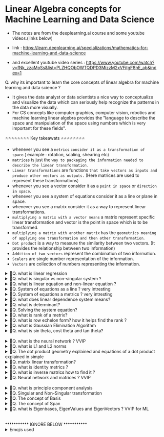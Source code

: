 # Linear Algebra concepts for Machine Learning and Data Science
- The notes are from the deeplearning.ai course and some youtube videos.(links below)
- link : https://learn.deeplearning.ai/specializations/mathematics-for-machine-learning-and-data-science

- and excellent youtube video series : https://www.youtube.com/watch?v=fNk_zzaMoSs&list=PLZHQObOWTQDPD3MizzM2xVFitgF8hE_ab&index=1

Q. why its important to learn the core concepts of linear algebra for machine learning and data science ?
- It gives the data analyst or data scientists a nice way to conceptualize and visualize the data which can seriously help recognize the patterns in the data more visually.
- For CS concepts like computer graphics, computer vision, robotics and machine learning linear algebra provides the "language to describe the space and manipulation of the space using numbers which is very important for these fields".

⭐⭐⭐⭐⭐⭐⭐⭐ Key takeawats ⭐⭐⭐⭐⭐⭐⭐⭐
- whenever you see a `metrics` `consider it as a transformation of space`.( example : rotation, scaling, shearing etc)
- `matrices` is just the `way to packaging the information needed to describe the linear transformation`.
- `Linear transformations` are functions `that take vectors as inputs and produce other vectors as outputs.` (Here matrices are used to represent these transformations)
- whenever you see a vector consider it as a `point in space` or `direction in space`.
- whenever you see a system of equations consider it as a line or plane in space.
- whenever you see a matrix consider it as a way to represent linear transformations.
- `multiplying a matrix with a vector means` a matrix represent specific linear transformation and vector is the point in space which is to be transformed.
- `multiplying a matrix with another matrix` has the `geometrics meaning of applying one transformation and then other transformation`.
- `Dot product` is a way to measure the similarity between two vectors. (It provides the relationship between two information)
- `Addition of two vectors` represent the combination of two information.
- `Scalers` are single number representation of the information.
- `Vectors` are collection of numbers representing the information.

<details>
<summary>🎯Q. what is linear regression</summary>

- Its a `supervised machine learning algorithm` which collects data with input and output and then try to learn the relationship between inputs and outputs.
- It is `used for predicting continuous values`.
- Linear algebra `is all about manipulating vectors and matrices to do powerful calculations`.
- Linear regression `is all about finding the best fitting line` through a set of points in an n-dimensional space.
- Formula of linear regression is `y = mx + b` where m is slope and b is y intercept. ( m is also sometimes called as weight and b is called as bias)
</details>

<details>
<summary>🎯Q. what is singular vs non-singular system ?</summary>

- linearly dependent = singular (vector does not add any new dimension to the span)
- linearly independent = non-singular (each vector adds a new dimension to the span)
- A `singular system` is a system of linear equations that does not have a unique solution. This happens when the equations are `linearly dependent`, meaning that one equation can be derived from another. In such cases, t`he system may have either no solutions or infinitely many solutions`.
- A `non-singular system` is a system of linear equations that has a unique solution. This occurs when the equations are `linearly independent`, meaning that no equation can be derived from another. In such cases, the `system has exactly one solution`.
- A `singular matrix`
- ![alt text](images/image.png)
- ![alt text](images/image-1.png)
- ![alt text](images/image-2.png)

</details>


<details>
<summary>🎯Q. what is linear equation and non-linear equation ?</summary>

- ![alt text](images/image-3.png)
- `linear equation` is an equation in which the highest power of the variable is 1. Example : 2x + 3y = 6
- `non-linear equation` is an equation in which the highest power of the variable is greater than 1. Example : x^2 + y^2 = 1
- `linear equations` can be represented in the form of `matrices and vectors`. Example : 2x + 3y = 6 can be represented as [2 3] [x y]^T = 6 (T here is transpose)
- `non-linear equations` cannot be represented in the form of matrices and vectors. Example : x^2 + y^2 = 1 cannot be represented as [x y]^T [x y] = 1
- `linear algebras` is all about the studying the linear equations and their properties.
- `non-linear algebras` is all about the studying the non-linear equations and their properties.   
    - `Algebra` is a branch of mathematics that uses mathematical statements to describe relationships between things that vary.
    - `Linear algebra` is a branch of algebra that studies linear equations, linear functions, and their representations through matrices and vector spaces.
    - `Non-linear algebra` is a branch of algebra that studies non-linear equations, non-linear functions, and their representations through various mathematical structures.
</details>

<details>
<summary>🎯Q. System of equations as a line ? very intresting</summary>

- ![alt text](images/image-4.png)
- ![alt text](images/image-5.png)
</details>

<details>
<summary>🎯Q. System of equations a metrics ? very intresting</summary>

- ![alt text](images/image-6.png)
</details>

<details>
<summary>🎯Q. what does linear dependence system means?</summary>

- ![alt text](images/image-7.png)
- ![alt text](images/image-8.png)
- ![alt text](images/image-9.png)  
- ![alt text](images/image-10.png) 
- ![alt text](images/image-11.png)
- ![alt text](images/image-12.png)

</details>

<details>
<summary>🎯Q. what is determinant?</summary>

- determinant is a used to `determine if a matrix is singular or non-singular`.
- If determinant is `0` then matrix is `singular` and if determinant is `non-zero` then matrix is `non-singular`.
- ![alt text](images/image-14.png)
- ![alt text](images/image-15.png)
- ![alt text](images/image-17.png)

</details>

<details>
<summary>🎯Q. Solving the system equation?</summary>

- ![alt text](images/image-18.png)
- ![alt text](images/image-20.png)

</details>

<details>
<summary>🎯Q. what is rank of a metrix?</summary>

- ![alt text](images/image-21.png)
- ![alt text](images/image-22.png)
- ![alt text](images/image-23.png)
- ![alt text](images/image-24.png)
</details>

<details>
<summary>🎯Q. what is row echelon form? how it helps find the rank ?</summary>

- echelon form is a form of a matrix in which all the non-zero rows are above the zero rows and the leading coefficient of each non-zero row is to the right of the leading coefficient of the previous row. 
- Example : A matrix in row echelon form might look like this:
  ```
  [1 2 3]
  [0 1 4]
  [0 0 1]
  ```
- ![alt text](images/image-25.png)
- ![alt text](images/image-26.png)
- ![alt text](images/image-27.png)
- ![alt text](images/image-28.png)
- ![alt text](images/image-29.png)
- ![alt text](images/image-30.png)
</details>

<details>
<summary>🎯Q. what is Gaussian Elimination Algorithm</summary>

- ![alt text](images/image-31.png)
</details>


<details>
<summary>🎯Q. what is sin theta, cost theta and tan theta?</summary>

- ![alt text](images/image-33.png)
- ![alt text](images/image-34.png)
- sin theta, cost theta and tan theta are `trigonometric functions` that relate the angles of a triangle to the lengths of its sides.
- in linear algebra, these functions are used to `describe the relationship between vectors and angles`.
- `sin theta` is the ratio of the length of the side opposite the angle to the length of the hypotenuse.
- `cos theta` is the ratio of the length of the adjacent side to the length of
the hypotenuse.
- `tan theta` is the ratio of the length of the side opposite the angle to the length of the adjacent side.
- These functions are used in various applications such as `rotations, projections, and transformations` in linear algebra.
- They are also used in `machine learning and data science` for tasks such as `dimensionality reduction and feature extraction`.
</details>



<br>
<details>
<summary>🎯Q. what is the neural network ? VVIP</summary>

- ![alt text](images/image-32.png)
</details>


<details>
<summary>🎯Q. what is L1 and L2 norms</summary>

- L1 and L2 norms used to measure the size or length of a vector in a vector space.
- Norm is actually a distance function that measures the distance between two points in a vector space.

- ![alt text](images/image-35.png)
- Machine Learning connection
  - `L1 norm` → gives sparse models (used in Lasso Regression)
  - `L2 norm` → gives smooth models (used in Ridge Regression)
- going by car is L1 and goinf by plan is L2. check below diagrm for simple analogy.
- ![alt text](images/image-36.png)
</details>

<details>
<summary>🎯Q. The dot product geometry explained and equations of a dot product explained in simple</summary>

- ![alt text](images/image-37.png)
- ![alt text](images/image-38.png)
- ![alt text](images/image-39.png)

- equations as a dot product
- ![alt text](images/image-40.png)
- ![alt text](images/image-41.png)
</details>

<details>
<summary>🎯Q. matrix linear transformation?</summary>

- Transformation is a function that takes a vector as input and produces another vector as output.
- why linear transformation is done ? THis is done to `change the basis of the vector space`.
- basis 
- ![alt text](images/image-42.png)
- ![alt text](images/image-43.png)
- ![alt text](images/image-44.png)
- ![alt text](images/image-45.png)
- ![alt text](images/image-46.png)

</details>

<details>
<summary>🎯Q. what is identity metrics ?</summary>

- why its important ? because when we multiply any matrix with identity matrix we get the same matrix.
- Identity matrix is a square matrix with ones on the diagonal and zeros elsewhere.
- ![alt text](images/image-47.png)
- ![alt text](images/image-48.png)

</details>

<details>
<summary>🎯Q. what is inverse matrics how to find it ?</summary>

- inverse of a matrix A is denoted as A^-1 and it is defined as the matrix that when multiplied with A gives the identity matrix.
- THis is important concept, because in linear regression we use this concept to find the weights of the model. Meanining we use this to solve the linear equations.
- ![alt text](images/image-49.png)
- ![alt text](images/image-50.png)
- ![alt text](images/image-51.png)

</details>

<details>
<summary>🎯Q. Neural network and matrices ? VVIP</summary>

- Below image is a natural language processing as its inputs are natural language words.
- ![alt text](images/image-52.png)
- ![alt text](images/image-53.png)
- ![alt text](images/image-54.png)
- ![alt text](images/image-55.png)
- Bias and Threshould good analogy below
- ![alt text](images/image-56.png)
- ![alt text](images/image-57.png)
- ![alt text](images/image-58.png)
- ![alt text](images/image-59.png)

</details>

<br>

<details>
<summary>🎯Q. what is principle component analysis</summary>

- principle component analysis is a technique used to reduce the dimensionality of a dataset by transforming it into a new set of variables called principal components.
- PCA aims to reduce the columns of a dataset while retaining as much variability (information) as possible.
- ![alt text](images/image-60.png)

</details>

<details>
<summary>🎯Q. Singular and Non-Singular transformation</summary>

- ![alt text](images/image-61.png)
- ![alt text](images/image-62.png)
- ![alt text](images/image-63.png)
</details>

<details>
<summary>🎯Q. The concept of Basis</summary>

- Basis of a matrix is a set of vectors that are linearly independent and span the vector space.
- If we have basis then reach any point in the vector space using linear combination of the basis vectors.
- ![alt text](images/image-1001.png)
- ![alt text](images/image-64.png)
- ![alt text](images/image-65.png)
- ![alt text](images/image-66.png)
- ![alt text](images/image-67.png)
</details>

<details>
<summary>🎯Q. The concept of Span</summary>

- Span of a set of vectors is the set of all possible linear combinations of those vectors.
- ![alt text](images/image-1002.png)
- ![alt text](images/image-68.png)
- Below is the image of how span looks in the 3D space.
- ![alt text](images/image-1003.png)
</details>

<details>
<summary>🎯Q. what is Eigenbases, EigenValues and EigenVectors ? VVIP for ML</summary>

- Eigenbases are the set of eigenvectors of a matrix that form a basis for the vector space.
- ![alt text](images/image-69.png)
- ![alt text](images/image-70.png)
- ![alt text](images/image-71.png)
- ![alt text](images/image-72.png)
</details>

<br>
<br>
*********** IGNORE BELOW ***********
<details>
<summary>Emojis used</summary>
⭐ - For important points
🔥 - super important
💡 - For key concepts/tips
⚠️ - For warnings/common mistake
🎯 - For exam targets/focus areas/ question 
🚀 - For advanced topics .
🚫 - For indicating something that cannot be used or a concerning point
</summary>
</details>
